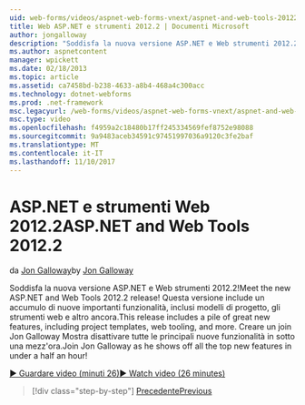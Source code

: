 ```yaml
---
uid: web-forms/videos/aspnet-web-forms-vnext/aspnet-and-web-tools-20122
title: Web ASP.NET e strumenti 2012.2 | Documenti Microsoft
author: jongalloway
description: "Soddisfa la nuova versione ASP.NET e Web strumenti 2012.2! Questa versione include un accumulo di nuove importanti funzionalità, inclusi modelli di progetto, gli strumenti web e altro ancora. Raffaella..."
ms.author: aspnetcontent
manager: wpickett
ms.date: 02/18/2013
ms.topic: article
ms.assetid: ca7458bd-b238-4633-a8b4-468a4c300acc
ms.technology: dotnet-webforms
ms.prod: .net-framework
msc.legacyurl: /web-forms/videos/aspnet-web-forms-vnext/aspnet-and-web-tools-20122
msc.type: video
ms.openlocfilehash: f4959a2c18480b17ff245334569fef8752e98088
ms.sourcegitcommit: 9a9483aceb34591c97451997036a9120c3fe2baf
ms.translationtype: MT
ms.contentlocale: it-IT
ms.lasthandoff: 11/10/2017
---
```

<a name="aspnet-and-web-tools-20122"></a><span data-ttu-id="f9310-105">ASP.NET e strumenti Web 2012.2</span><span class="sxs-lookup"><span data-stu-id="f9310-105">ASP.NET and Web Tools 2012.2</span></span>
====================
<span data-ttu-id="f9310-106">da [Jon Galloway](https://github.com/jongalloway)</span><span class="sxs-lookup"><span data-stu-id="f9310-106">by [Jon Galloway](https://github.com/jongalloway)</span></span>

<span data-ttu-id="f9310-107">Soddisfa la nuova versione ASP.NET e Web strumenti 2012.2!</span><span class="sxs-lookup"><span data-stu-id="f9310-107">Meet the new ASP.NET and Web Tools 2012.2 release!</span></span> <span data-ttu-id="f9310-108">Questa versione include un accumulo di nuove importanti funzionalità, inclusi modelli di progetto, gli strumenti web e altro ancora.</span><span class="sxs-lookup"><span data-stu-id="f9310-108">This release includes a pile of great new features, including project templates, web tooling, and more.</span></span> <span data-ttu-id="f9310-109">Creare un join Jon Galloway Mostra disattivare tutte le principali nuove funzionalità in sotto una mezz'ora.</span><span class="sxs-lookup"><span data-stu-id="f9310-109">Join Jon Galloway as he shows off all the top new features in under a half an hour!</span></span>

[<span data-ttu-id="f9310-110">&#9654; Guardare video (minuti 26)</span><span class="sxs-lookup"><span data-stu-id="f9310-110">&#9654; Watch video (26 minutes)</span></span>](https://channel9.msdn.com/Blogs/ASP-NET-Site-Videos/aspnet-and-web-tools-20122)

>[!div class="step-by-step"]
[<span data-ttu-id="f9310-111">Precedente</span><span class="sxs-lookup"><span data-stu-id="f9310-111">Previous</span></span>](getting-started-with-the-next-version-of-aspnet.md)
